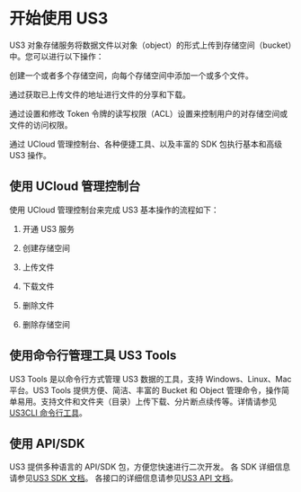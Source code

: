 

# 开始使用 US3

US3 对象存储服务将数据文件以对象（object）的形式上传到存储空间（bucket）中。您可以进行以下操作：

创建一个或者多个存储空间，向每个存储空间中添加一个或多个文件。

通过获取已上传文件的地址进行文件的分享和下载。

通过设置和修改 Token 令牌的读写权限（ACL）设置来控制用户的对存储空间或文件的访问权限。

通过 UCloud 管理控制台、各种便捷工具、以及丰富的 SDK 包执行基本和高级US3 操作。

## 使用 UCloud 管理控制台

使用 UCloud 管理控制台来完成 US3 基本操作的流程如下：

1)  开通 US3 服务

2)  创建存储空间

3)  上传文件

4)  下载文件

5)  删除文件

6)  删除存储空间

## 使用命令行管理工具 US3 Tools

US3 Tools 是以命令行方式管理 US3 数据的工具，支持 Windows、Linux、Mac 平台。US3 Tools 提供方便、简洁、丰富的 Bucket 和 Object 管理命令，操作简单易用。支持文件和文件夹（目录）上传下载、分片断点续传等。详情请参见[US3CLI 命令行工具](/ufile/tools/us3cli/introduction)。

## 使用 API/SDK 

US3 提供多种语言的 API/SDK 包，方便您快速进行二次开发。
各 SDK 详细信息请参见[US3 SDK 文档](https://docs.ucloud.cn/ufile/tools/sdk)。
各接口的详细信息请参见[US3 API 文档](https://docs.ucloud.cn/api/ufile-api/README)。
